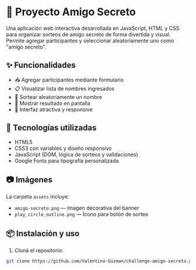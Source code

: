# 🎁 Proyecto Amigo Secreto

Una aplicación web interactiva desarrollada en JavaScript, HTML y CSS para organizar sorteos de amigo secreto de forma divertida y visual. Permite agregar participantes y seleccionar aleatoriamente uno como "amigo secreto".

## ✨ Funcionalidades

- 📥 Agregar participantes mediante formulario
- 📋 Visualizar lista de nombres ingresados
- 🎲 Sortear aleatoriamente un nombre
- 📃 Mostrar resultado en pantalla
- 💫 Interfaz atractiva y responsive

## 🚀 Tecnologías utilizadas

- HTML5
- CSS3 con variables y diseño responsivo
- JavaScript (DOM, lógica de sorteos y validaciones)
- Google Fonts para tipografía personalizada

## 📷 Imágenes

La carpeta `assets` incluye:

- `amigo-secreto.png` — Imagen decorativa del banner
- `play_circle_outline.png` — Ícono para botón de sorteo

## 📦 Instalación y uso

1. Cloná el repositorio:

```bash
git clone https://github.com/Valentino-Guzman/challenge-amigo-secreto.git
